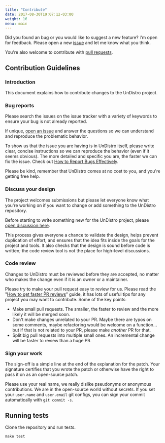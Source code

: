 ```yaml
---
title: "Contribute"
date: 2017-08-30T19:07:12-03:00
weight: 16
menu: main
---
```


Did you found an bug or you would like to suggest a new feature? I'm open for feedback. Please open a new [issue](https://github.com/getupio-undistro/undistro/issues) and let me know what you think.

You're also welcome to contribute with [pull requests](https://github.com/getupio-undistro/undistro/pulls).

## Contribution Guidelines

### Introduction

This document explains how to contribute changes to the UnDistro project.

### Bug reports

Please search the issues on the issue tracker with a variety of keywords to ensure your bug is not already reported.

If unique, [open an issue](https://github.com/getupio-undistro/undistro/issues/new) and answer the questions so we can understand and reproduce the problematic behavior.

To show us that the issue you are having is in UnDistro itself, please write clear, concise instructions so we can reproduce the behavior (even if it seems obvious). The more detailed and specific you are, the faster we can fix the issue. Check out [How to Report Bugs Effectively](http://www.chiark.greenend.org.uk/~sgtatham/bugs.html).

Please be kind, remember that UnDistro comes at no cost to you, and you're getting free help.

### Discuss your design

The project welcomes submissions but please let everyone know what you're working on if you want to change or add something to the UnDistro repository.

Before starting to write something new for the UnDistro project, please [open discussion here](https://github.com/getupio-undistro/undistro/discussions/new).

This process gives everyone a chance to validate the design, helps prevent duplication of effort, and ensures that the idea fits inside the goals for the project and tools. It also checks that the design is sound before code is written; the code review tool is not the place for high-level discussions.

### Code review

Changes to UnDistro must be reviewed before they are accepted, no matter who makes the change even if it is an owner or a maintainer.

Please try to make your pull request easy to review for us. Please read the "[How to get faster PR reviews](https://github.com/kubernetes/community/blob/main/contributors/devel/faster_reviews.md)" guide, it has lots of useful tips for any project you may want to contribute. Some of the key points:

* Make small pull requests. The smaller, the faster to review and the more likely it will be merged soon.
* Don't make changes unrelated to your PR. Maybe there are typos on some comments, maybe refactoring would be welcome on a function... but if that is not related to your PR, please make *another* PR for that.
* Split big pull requests into multiple small ones. An incremental change will be faster to review than a huge PR.

### Sign your work

The sign-off is a simple line at the end of the explanation for the patch. Your signature certifies that you wrote the patch or otherwise have the right to pass it on as an open-source patch.


Please use your real name, we really dislike pseudonyms or anonymous contributions. We are in the open-source world without secrets. If you set your `user.name` and `user.email` git configs, you can sign your commit automatically with `git commit -s`.

## Running tests

Clone the repository and run tests.

```
make test
```
